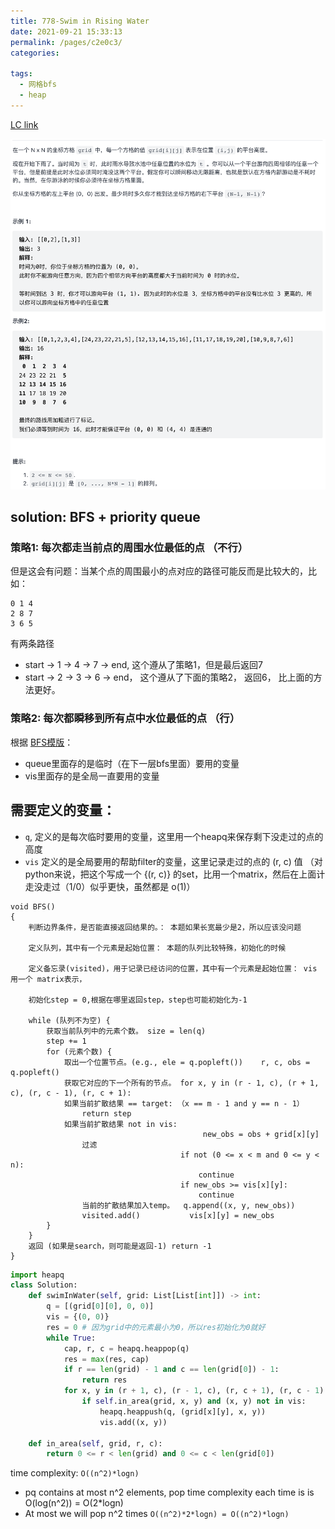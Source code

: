 ```yaml
---
title: 778-Swim in Rising Water
date: 2021-09-21 15:33:13
permalink: /pages/c2e0c3/
categories:

tags:
  - 网格bfs
  - heap
---
```

[LC link](https://leetcode.com/problems/swim-in-rising-water/)

![](https://raw.githubusercontent.com/emmableu/image/master/778-0.png)

## solution:  BFS + priority queue

### 策略1: 每次都走**当前点的周围**水位最低的点 （不行）
但是这会有问题：当某个点的周围最小的点对应的路径可能反而是比较大的，比如：
```
0 1 4
2 8 7
3 6 5
```
有两条路径
- start -> 1 -> 4 -> 7 -> end, 这个遵从了策略1，但是最后返回7
- start -> 2 -> 3 -> 6 -> end， 这个遵从了下面的策略2， 返回6， 比上面的方法更好。 
### 策略2: 每次都瞬移到**所有点**中水位最低的点 （行）


根据 [BFS模版](https://emmableu.github.io/blog/pages/8b354b/#_1-%E5%B1%82%E5%BA%8F%E9%81%8D%E5%8E%86)：
- queue里面存的是临时（在下一层bfs里面）要用的变量
- vis里面存的是全局一直要用的变量

## 需要定义的变量：
- `q`, 定义的是每次临时要用的变量，这里用一个heapq来保存剩下没走过的点的高度
- `vis` 定义的是全局要用的帮助filter的变量，这里记录走过的点的 (r, c) 值 （对python来说，把这个写成一个 {(r, c)} 的set，比用一个matrix，然后在上面计走没走过（1/0）似乎更快，虽然都是 o(1)）


```
void BFS()
{
    判断边界条件，是否能直接返回结果的。： 本题如果长宽最少是2，所以应该没问题

    定义队列，其中有一个元素是起始位置： 本题的队列比较特殊，初始化的时候

    定义备忘录(visited)，用于记录已经访问的位置，其中有一个元素是起始位置： vis 用一个 matrix表示，

    初始化step = 0,根据在哪里返回step，step也可能初始化为-1

    while (队列不为空) {
        获取当前队列中的元素个数。 size = len(q)
        step += 1
        for (元素个数) {
            取出一个位置节点。(e.g., ele = q.popleft())    r, c, obs = q.popleft()
            获取它对应的下一个所有的节点。 for x, y in (r - 1, c), (r + 1, c), (r, c - 1), (r, c + 1):
            如果当前扩散结果 == target: （x == m - 1 and y == n - 1）
                return step
            如果当前扩散结果 not in vis:
                                           new_obs = obs + grid[x][y]
                过滤
                                      if not (0 <= x < m and 0 <= y < n):
                                          continue
                                      if new_obs >= vis[x][y]:
                                          continue 
                当前的扩散结果加入temp。  q.append((x, y, new_obs))
                visited.add()           vis[x][y] = new_obs 
        }
    }
    返回 (如果是search，则可能是返回-1) return -1
}

```

```python
import heapq
class Solution:
    def swimInWater(self, grid: List[List[int]]) -> int:
        q = [(grid[0][0], 0, 0)]
        vis = {(0, 0)}
        res = 0 # 因为grid中的元素最小为0，所以res初始化为0就好
        while True:
            cap, r, c = heapq.heappop(q)
            res = max(res, cap)
            if r == len(grid) - 1 and c == len(grid[0]) - 1:
                return res
            for x, y in (r + 1, c), (r - 1, c), (r, c + 1), (r, c - 1):
                if self.in_area(grid, x, y) and (x, y) not in vis:
                    heapq.heappush(q, (grid[x][y], x, y))
                    vis.add((x, y))
          
    def in_area(self, grid, r, c):
        return 0 <= r < len(grid) and 0 <= c < len(grid[0])
```

time complexity: `O((n^2)*logn)`

- pq contains at most n^2 elements, pop time complexity each time is is O(log(n^2)) = O(2*logn)
- At most we will pop n^2 times
`O((n^2)*2*logn) = O((n^2)*logn)`
